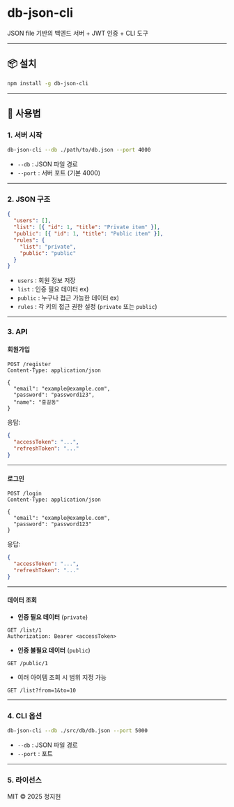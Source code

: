 # db-json-cli

JSON file 기반의 백엔드 서버 + JWT 인증 + CLI 도구

---

## 📦 설치

```bash
npm install -g db-json-cli
```

---

## 🚀 사용법

### 1. 서버 시작

```bash
db-json-cli --db ./path/to/db.json --port 4000
```

- `--db` : JSON 파일 경로
- `--port` : 서버 포트 (기본 4000)

---

### 2. JSON 구조

```json
{
  "users": [],
  "list": [{ "id": 1, "title": "Private item" }],
  "public": [{ "id": 1, "title": "Public item" }],
  "rules": {
    "list": "private",
    "public": "public"
  }
}
```

- `users` : 회원 정보 저장
- `list` : 인증 필요 데이터 ex)
- `public` : 누구나 접근 가능한 데이터 ex)
- `rules` : 각 키의 접근 권한 설정 (`private` 또는 `public`)

---

### 3. API

#### 회원가입

```http
POST /register
Content-Type: application/json

{
  "email": "example@example.com",
  "password": "password123",
  "name": "홍길동"
}
```

응답:

```json
{
  "accessToken": "...",
  "refreshToken": "..."
}
```

---

#### 로그인

```http
POST /login
Content-Type: application/json

{
  "email": "example@example.com",
  "password": "password123"
}
```

응답:

```json
{
  "accessToken": "...",
  "refreshToken": "..."
}
```

---

#### 데이터 조회

- **인증 필요 데이터** (`private`)

```http
GET /list/1
Authorization: Bearer <accessToken>
```

- **인증 불필요 데이터** (`public`)

```http
GET /public/1
```

- 여러 아이템 조회 시 범위 지정 가능

```http
GET /list?from=1&to=10
```

---

### 4. CLI 옵션

```bash
db-json-cli --db ./src/db/db.json --port 5000
```

- `--db` : JSON 파일 경로
- `--port` : 포트

---

### 5. 라이선스

MIT © 2025 정지헌
